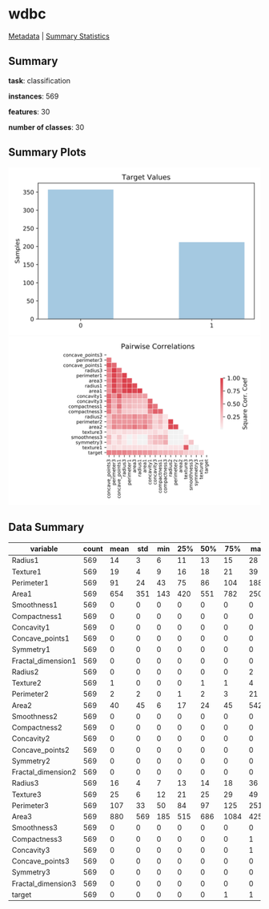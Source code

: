 # wdbc

[Metadata](metadata.yaml) | [Summary Statistics](summary_stats.csv)

## Summary

**task**: classification

**instances**: 569

**features**: 30

**number of classes**: 30

## Summary Plots

![Labels](label.svg)
![Corr](corr.svg)

## Data Summary

|	variable	|	count	|	mean	|	std	|	min	|	25%	|	50%	|	75%	|	max|
| --- | --- | --- | --- | --- | --- | --- | --- | --- |
|	Radius1	|	569	|	14	|	3	|	6	|	11	|	13	|	15	|	28
|	Texture1	|	569	|	19	|	4	|	9	|	16	|	18	|	21	|	39
|	Perimeter1	|	569	|	91	|	24	|	43	|	75	|	86	|	104	|	188
|	Area1	|	569	|	654	|	351	|	143	|	420	|	551	|	782	|	2501
|	Smoothness1	|	569	|	0	|	0	|	0	|	0	|	0	|	0	|	0
|	Compactness1	|	569	|	0	|	0	|	0	|	0	|	0	|	0	|	0
|	Concavity1	|	569	|	0	|	0	|	0	|	0	|	0	|	0	|	0
|	Concave_points1	|	569	|	0	|	0	|	0	|	0	|	0	|	0	|	0
|	Symmetry1	|	569	|	0	|	0	|	0	|	0	|	0	|	0	|	0
|	Fractal_dimension1	|	569	|	0	|	0	|	0	|	0	|	0	|	0	|	0
|	Radius2	|	569	|	0	|	0	|	0	|	0	|	0	|	0	|	2
|	Texture2	|	569	|	1	|	0	|	0	|	0	|	1	|	1	|	4
|	Perimeter2	|	569	|	2	|	2	|	0	|	1	|	2	|	3	|	21
|	Area2	|	569	|	40	|	45	|	6	|	17	|	24	|	45	|	542
|	Smoothness2	|	569	|	0	|	0	|	0	|	0	|	0	|	0	|	0
|	Compactness2	|	569	|	0	|	0	|	0	|	0	|	0	|	0	|	0
|	Concavity2	|	569	|	0	|	0	|	0	|	0	|	0	|	0	|	0
|	Concave_points2	|	569	|	0	|	0	|	0	|	0	|	0	|	0	|	0
|	Symmetry2	|	569	|	0	|	0	|	0	|	0	|	0	|	0	|	0
|	Fractal_dimension2	|	569	|	0	|	0	|	0	|	0	|	0	|	0	|	0
|	Radius3	|	569	|	16	|	4	|	7	|	13	|	14	|	18	|	36
|	Texture3	|	569	|	25	|	6	|	12	|	21	|	25	|	29	|	49
|	Perimeter3	|	569	|	107	|	33	|	50	|	84	|	97	|	125	|	251
|	Area3	|	569	|	880	|	569	|	185	|	515	|	686	|	1084	|	4254
|	Smoothness3	|	569	|	0	|	0	|	0	|	0	|	0	|	0	|	0
|	Compactness3	|	569	|	0	|	0	|	0	|	0	|	0	|	0	|	1
|	Concavity3	|	569	|	0	|	0	|	0	|	0	|	0	|	0	|	1
|	Concave_points3	|	569	|	0	|	0	|	0	|	0	|	0	|	0	|	0
|	Symmetry3	|	569	|	0	|	0	|	0	|	0	|	0	|	0	|	0
|	Fractal_dimension3	|	569	|	0	|	0	|	0	|	0	|	0	|	0	|	0
|	target	|	569	|	0	|	0	|	0	|	0	|	0	|	1	|	1
